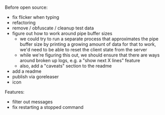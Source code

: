 Before open source:

- fix flicker when typing
- refactoring
- remove / obfuscate / cleanup test data
- figure out how to work around pipe buffer sizes
  - we could try to run a separate process that approximates the pipe buffer size by printing a growing amount of data
    for that to work, we'd need to be able to reset the client state from the server
  - while we're figuring this out, we should ensure that there are ways around broken up logs, e.g. a "show next X lines" feature
  - also, add a "caveats" section to the readme
- add a readme
- publish via goreleaser
- icon

Features:

- filter out messages
- fix restarting a stopped command
